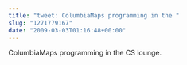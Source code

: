 ```yaml
---
title: "tweet: ColumbiaMaps programming in the "
slug: "1271779167"
date: "2009-03-03T01:16:48+00:00"
---
```

ColumbiaMaps programming in the CS lounge.
